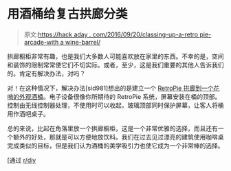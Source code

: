 # 用酒桶给复古拱廊分类

> 原文:[https://hack aday . com/2016/09/20/classing-up-a-retro pie-arcade-with a wine-barrel/](https://hackaday.com/2016/09/20/classing-up-a-retropie-arcade-with-a-wine-barrel/)

拱廊橱柜非常有趣，也是我们大多数人可能喜欢放在家里的东西。不幸的是，空间和装饰的限制常常使它们不切实际。或者，至少，这是我们重要的其他人告诉我们的。肯定有解决办法，对吗？

对！在这种情况下，解决办法[sid981]想出的是建立一个 [RetroPie 拱廊到一个花哨的外观酒桶](https://imgur.com/gallery/8idRQ)。电子设备很像你所期待的 RetroPie 系统，屏幕安装在桶的顶部。控制由无线控制器处理，不使用时可以收起，玻璃顶部同时保护屏幕，让客人将桶用作酒吧桌子。

总的来说，比起在角落里放一个拱廊橱柜，这是一个非常优雅的选择，而且还有一个额外的好处，那就是可以方便地放饮料。我们在过去见过漂亮的建筑使用咖啡桌完成类似的目标，但是我们认为酒桶的美学吸引力也使它成为一个非常棒的选择。

[通过 [r/diy](https://www.reddit.com/r/DIY/comments/534nul/wine_barrel_retropi_arcade/)